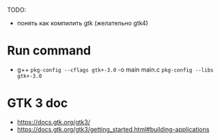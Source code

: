 TODO:
- понять как компилить gtk (желательно gtk4)

# Run command
- g++ `pkg-config --cflags gtk+-3.0` -o main main.c `pkg-config --libs gtk+-3.0`

# GTK 3 doc
- https://docs.gtk.org/gtk3/
- https://docs.gtk.org/gtk3/getting_started.html#building-applications